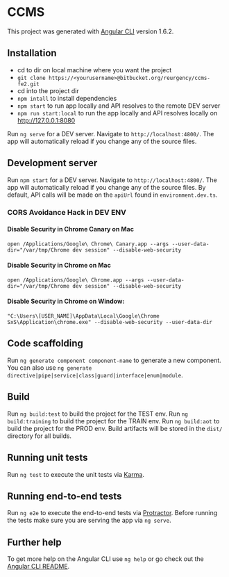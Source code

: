# CCMS

This project was generated with [Angular CLI](https://github.com/angular/angular-cli) version 1.6.2.

## Installation

- cd to dir on local machine where you want the project
- `git clone https://<yourusername>@bitbucket.org/reurgency/ccms-fe2.git`
- cd into the project dir
- `npm intall` to install dependencies
- `npm start` to run app locally and API resolves to the remote DEV server
- `npm run start:local` to run the app locally and API resolves locally on http://127.0.0.1:8080

Run `ng serve` for a DEV server. Navigate to `http://localhost:4800/`. The app will automatically reload if you change any of the source files.


## Development server

Run `npm start` for a DEV server. Navigate to `http://localhost:4800/`. The app will automatically reload if you change any of the source files.
By default, API calls will be made on the `apiUrl` found in `environment.dev.ts`. 

### CORS Avoidance Hack in DEV ENV
#### Disable Security in Chrome Canary on Mac
`open /Applications/Google\ Chrome\ Canary.app --args --user-data-dir="/var/tmp/Chrome dev session" --disable-web-security`

#### Disable Security in Chrome on Mac
`open /Applications/Google\ Chrome.app --args --user-data-dir="/var/tmp/Chrome dev session" --disable-web-security`

#### Disable Security in Chrome on Window:
`"C:\Users\[USER_NAME]\AppData\Local\Google\Chrome SxS\Application\chrome.exe" --disable-web-security --user-data-dir`


## Code scaffolding

Run `ng generate component component-name` to generate a new component. You can also use `ng generate directive|pipe|service|class|guard|interface|enum|module`.

## Build

Run `ng build:test` to build the project for the TEST env. 
Run `ng build:training` to build the project for the TRAIN env. 
Run `ng build:aot` to build the project for the PROD env. 
Build artifacts will be stored in the `dist/` directory for all builds.

## Running unit tests

Run `ng test` to execute the unit tests via [Karma](https://karma-runner.github.io).

## Running end-to-end tests

Run `ng e2e` to execute the end-to-end tests via [Protractor](http://www.protractortest.org/).
Before running the tests make sure you are serving the app via `ng serve`.

## Further help

To get more help on the Angular CLI use `ng help` or go check out the [Angular CLI README](https://github.com/angular/angular-cli/blob/master/README.md).
